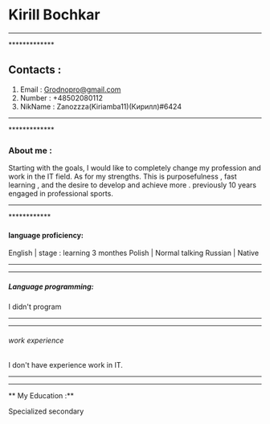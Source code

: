 # Kirill Bochkar #
****************

<p> </p>
*************

## Contacts : ##

1. Email   : Grodnopro@gmail.com
2. Number  : +48502080112
3. NikName : Zanozzza(Kiriamba11)(Кирилл)#6424
*****************
<p> </p>
*************

### About me : ###
Starting with the goals, I would like to completely change my profession and work in the IT field.
As for my strengths. This is purposefulness , fast learning , and the desire to develop and achieve more .
previously 10 years engaged in professional sports.

***********
<p> </p>
************

#### language proficiency: ####

English | stage : learning 3 monthes
Polish  | Normal talking 
Russian | Native 

****************

<p> </p>

************

##### Language programming: #####
I didn't program

*************
<p> </p>

**********

###### work experience ######
I don't have experience work in IT.

***********

<p> </p>

************

** My Education :**

Specialized secondary